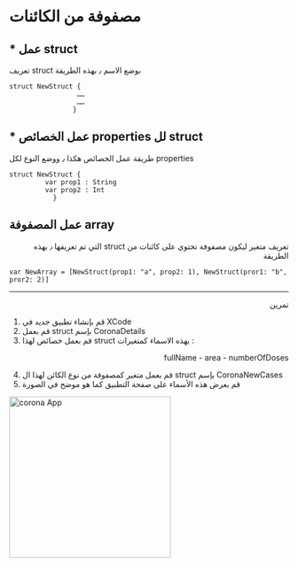 # مصفوفة من الكائنات

## * عمل struct

تعريف struct بوضع الاسم ٫ بهذه الطريقة

```
struct NewStruct {
                 ……
                 ……
                }
```




## * عمل الخصائص properties لل struct


طريقة عمل الخصائص هكذا ٫ ووضع النوع لكل properties

```
struct NewStruct {
         var prop1 : String
         var prop2 : Int
           }
```



## عمل المصفوفة array

<p dir="rtl">
تعريف متغير ليكون مصفوفة تحتوي على كائنات من struct التي تم تعريفها ٫ بهذه الطريقة </p>



```
var NewArray = [NewStruct(prop1: "a", prop2: 1), NewStruct(pror1: "b", pror2: 2)]
```



---

<p dir="rtl">
تمرين




1. قم بإنشاء تطبيق جديد في XCode
2. قم بعمل struct بإسم CoronaDetails 
3. قم بعمل خصائص لهذا struct بهذه الاسماء كمتغيرات :

<p dir="rtl">
 fullName - area - numberOfDoses</p>




4. قم بعمل متغير كمصفوفة من نوع الكائن لهذا ال struct بإسم CoronaNewCases
5. قم بعرض هذه الأسماء على صفحة التطبيق كما هو موضح في الصورة


<img width="291" alt="corona App" src="https://user-images.githubusercontent.com/60436597/155864966-0d2950db-0ba4-41fa-8407-1fac1be46ea9.png">
